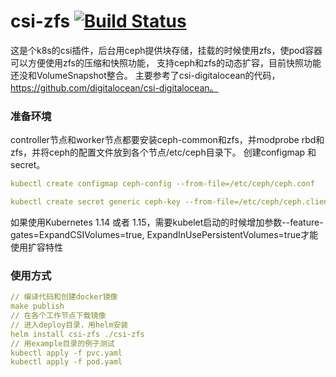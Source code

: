 # csi-zfs [![Build Status](https://travis-ci.org/liuminjian/csi-zfs.svg?branch=master)](https://travis-ci.org/liuminjian/csi-zfs)
这是个k8s的csi插件，后台用ceph提供块存储，挂载的时候使用zfs，使pod容器可以方便使用zfs的压缩和快照功能，
支持ceph和zfs的动态扩容，目前快照功能还没和VolumeSnapshot整合。
主要参考了csi-digitalocean的代码，https://github.com/digitalocean/csi-digitalocean。

### 准备环境

controller节点和worker节点都要安装ceph-common和zfs，并modprobe rbd和zfs，并将ceph的配置文件放到各个节点/etc/ceph目录下。
创建configmap 和 secret。

```yaml
kubectl create configmap ceph-config --from-file=/etc/ceph/ceph.conf

kubectl create secret generic ceph-key --from-file=/etc/ceph/ceph.client.admin.keyring
```

如果使用Kubernetes 1.14 或者 1.15，需要kubelet启动的时候增加参数--feature-gates=ExpandCSIVolumes=true,
ExpandInUsePersistentVolumes=true才能使用扩容特性

### 使用方式
```yaml
// 编译代码和创建docker镜像
make publish 
// 在各个工作节点下载镜像
// 进入deploy目录，用helm安装
helm install csi-zfs ./csi-zfs
// 用example目录的例子测试
kubectl apply -f pvc.yaml
kubectl apply -f pod.yaml
```